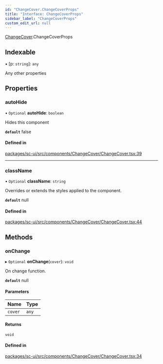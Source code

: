 ```yaml
---
id: "ChangeCover.ChangeCoverProps"
title: "Interface: ChangeCoverProps"
sidebar_label: "ChangeCoverProps"
custom_edit_url: null
---
```


[ChangeCover](../modules/ChangeCover).ChangeCoverProps

## Indexable

▪ [p: `string`]: `any`

Any other properties

## Properties

### autoHide

• `Optional` **autoHide**: `boolean`

Hides this component

**`default`** false

#### Defined in

[packages/sc-ui/src/components/ChangeCover/ChangeCover.tsx:39](https://github.com/selfcommunity/community-ui/blob/7f26f69/packages/sc-ui/src/components/ChangeCover/ChangeCover.tsx#L39)

___

### className

• `Optional` **className**: `string`

Overrides or extends the styles applied to the component.

**`default`** null

#### Defined in

[packages/sc-ui/src/components/ChangeCover/ChangeCover.tsx:44](https://github.com/selfcommunity/community-ui/blob/7f26f69/packages/sc-ui/src/components/ChangeCover/ChangeCover.tsx#L44)

## Methods

### onChange

▸ `Optional` **onChange**(`cover`): `void`

On change function.

**`default`** null

#### Parameters

| Name | Type |
| :------ | :------ |
| `cover` | `any` |

#### Returns

`void`

#### Defined in

[packages/sc-ui/src/components/ChangeCover/ChangeCover.tsx:34](https://github.com/selfcommunity/community-ui/blob/7f26f69/packages/sc-ui/src/components/ChangeCover/ChangeCover.tsx#L34)
